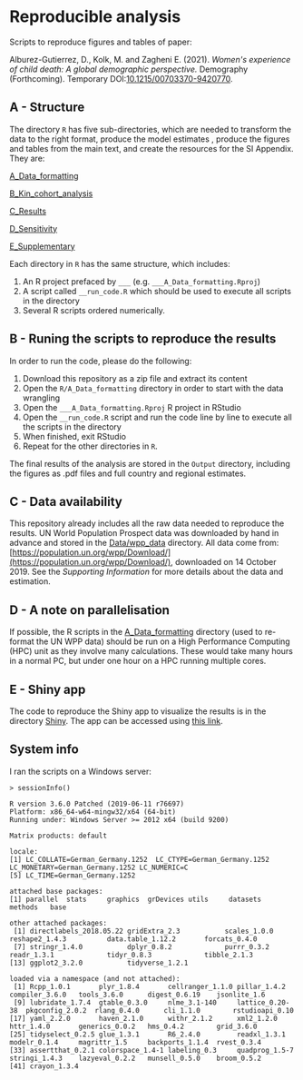 # Reproducible analysis

Scripts to reproduce figures and tables of paper: 

Alburez-Gutierrez, D., Kolk, M. and Zagheni E. (2021). *Women's experience of child death: A global demographic perspective.* Demography (Forthcoming). Temporary DOI:[10.1215/00703370-9420770](https://doi.org/10.1215/00703370-9420770).

## A - Structure

The directory `R` has five sub-directories, which are needed to transform the data to the right format, produce the model estimates
, produce the figures and tables from the main text, and create the resources for the SI Appendix. They are:

[A_Data_formatting](R/A_Data_formatting)

[B_Kin_cohort_analysis](R/B_Kin_cohort_analysis)

[C_Results](R/C_Results)

[D_Sensitivity](R/D_Sensitivity)

[E_Supplementary](R/E_Supplementary)

Each directory in `R` has the same structure, which includes:

1. An R project prefaced by `___` (e.g. `___A_Data_formatting.Rproj`)
1. A script called `__run_code.R` which should be used to execute all scripts in the directory
1. Several R scripts ordered numerically.
 
 
## B - Runing the scripts to reproduce the results

In order to run the code, please do the following:

1. Download this repository as a zip file and extract its content
1. Open the `R/A_Data_formatting` directory in order to start with the data wrangling
1. Open the `___A_Data_formatting.Rproj` R project in RStudio
1. Open the `__run_code.R` script and run the code line by line to execute all the scripts in the directory
1. When finished, exit RStudio
1. Repeat for the other directories in `R`.

The final results of the analysis are stored in the `Output` directory, including the figures as .pdf files and full country and regional estimates.

## C - Data availability

This repository already includes all the raw data needed to reproduce the results. UN World Population Prospect data was downloaded by hand in advance and stored in the
[Data/wpp_data](Data/wpp_data) directory. All data come from: [https://population.un.org/wpp/Download/](https://population.un.org/wpp/Download/), downloaded on 14 October 2019. 
See the *Supporting Information* for more details about the data and estimation.  

## D - A note on parallelisation

If possible, the R scripts in the [A_Data_formatting](R/A_Data_formatting) directory (used to re-format the UN WPP data) should be run on a High Performance Computing (HPC) unit
as they involve many calculations. These would take many hours in a normal PC, but under one hour on a HPC running multiple cores. 

## E - Shiny app

The code to reproduce the Shiny app to visualize the results is in the directory [Shiny](Shiny). The app can be accessed using [this link](https://osf.io/2pq3d/).

## System info

I ran the scripts on a Windows server:

`> sessionInfo()`

```
R version 3.6.0 Patched (2019-06-11 r76697)
Platform: x86_64-w64-mingw32/x64 (64-bit)
Running under: Windows Server >= 2012 x64 (build 9200)

Matrix products: default

locale:
[1] LC_COLLATE=German_Germany.1252  LC_CTYPE=German_Germany.1252    LC_MONETARY=German_Germany.1252 LC_NUMERIC=C                   
[5] LC_TIME=German_Germany.1252    

attached base packages:
[1] parallel  stats     graphics  grDevices utils     datasets  methods   base     

other attached packages:
 [1] directlabels_2018.05.22 gridExtra_2.3           scales_1.0.0            reshape2_1.4.3          data.table_1.12.2       forcats_0.4.0          
 [7] stringr_1.4.0           dplyr_0.8.2             purrr_0.3.2             readr_1.3.1             tidyr_0.8.3             tibble_2.1.3           
[13] ggplot2_3.2.0           tidyverse_1.2.1        

loaded via a namespace (and not attached):
 [1] Rcpp_1.0.1       plyr_1.8.4       cellranger_1.1.0 pillar_1.4.2     compiler_3.6.0   tools_3.6.0      digest_0.6.19    jsonlite_1.6    
 [9] lubridate_1.7.4  gtable_0.3.0     nlme_3.1-140     lattice_0.20-38  pkgconfig_2.0.2  rlang_0.4.0      cli_1.1.0        rstudioapi_0.10 
[17] yaml_2.2.0       haven_2.1.0      withr_2.1.2      xml2_1.2.0       httr_1.4.0       generics_0.0.2   hms_0.4.2        grid_3.6.0      
[25] tidyselect_0.2.5 glue_1.3.1       R6_2.4.0         readxl_1.3.1     modelr_0.1.4     magrittr_1.5     backports_1.1.4  rvest_0.3.4     
[33] assertthat_0.2.1 colorspace_1.4-1 labeling_0.3     quadprog_1.5-7   stringi_1.4.3    lazyeval_0.2.2   munsell_0.5.0    broom_0.5.2     
[41] crayon_1.3.4    
```
